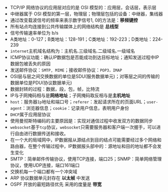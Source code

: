 * TCP/IP 网络协议的应用层对应的是 OSI 模型的：应用层，会话层，表示层
* 中继器属于 OSI 模型的第一层，物理层；物理层包括的设备：中继器，集线器
* 通过改变载波信号的频率来表示数字信号1, 0的方法是：**移频键控**
* 所有站点均连接到公共传输媒体上的网络结构是 **总线型**
* 信号传输速率单位为 b/s
* A类地址：0-127；B类地址：128-191；C类地址：192-223；D类地址：224-239
* `internet`主机域名结构为：主机名.三级域名.二级域名.一级域名
* ICMP协议功能：确认IP数据包是否能成功到达目标地址；通知发送过程中IP数据包被丢失的原因
* 发送邮件协议：`SMTP, MIME`；接收邮件协议：`POP3，IMAP`
* OSI层与层之间交换数据的单位是SDU(服务数据单元)；对等层之间的传输的数据单位是PDU(协议数据单元)
* 数据封转的过程：数据，段，包，帧，比特流
* IP与子网掩码相与是**网络地址**；子网掩码取反相与是**主机地址**
* `host`：服务器`Ip`地址和端口号；`referer`：发起请求所在的页面URL；`user-agent`：浏览器信息；`cookie`：记录用户信息，表明用户身份
* `DHCP`属于应用层协议
* 使用曼彻斯特编码的主要原因是：实现对通信过程中收发双方的数据同步
* `websocket`基于`tcp`协议，`websocket`只需要服务器和客户端一次握手，可以进行自由进行数据传送和接收。
* 在一个大的局域网中，IP数据报从源结点到目的结点可能需要经过多个网络和路由器，在整个传输过程中，IP数据报头部中的：源地址和目的地址都不会发生变化
* SMTP：简单邮件传输协议，使用TCP连接，端口25；SNMP：简单网络管理协议，使用UDP连接，端口161端口
* 交换机每一个端口都有一个冲突域
* ARP 协议数据单元封存在 **以太帧** 中发送
* OSPF 开放的最短路径优先 采用的度量是 **带宽**